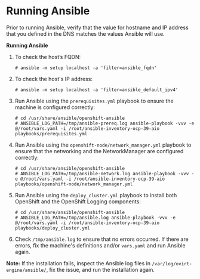 # Running Ansible

Prior to running Ansible, verify that the value for hostname and IP address that you defined in the DNS matches the values Ansible will use.

**Running Ansible**

1. To check the host’s FQDN:

   ```
   # ansible -m setup localhost -a 'filter=ansible_fqdn'
   ```

2. To check the host's IP address:

   ```
   # ansible -m setup localhost -a 'filter=ansible_default_ipv4'
   ```

3. Run Ansible using the `prerequisites.yml` playbook to ensure the machine is configured correctly:

   ```
   # cd /usr/share/ansible/openshift-ansible
   # ANSIBLE_LOG_PATH=/tmp/ansible-prereq.log ansible-playbook -vvv -e @/root/vars.yaml -i /root/ansible-inventory-ocp-39-aio playbooks/prerequisites.yml
   ```

4. Run Ansible using the `openshift-node/network_manager.yml` playbook to ensure that the networking and the NetworkManager are configured correctly:

   ```
   # cd /usr/share/ansible/openshift-ansible
   # ANSIBLE_LOG_PATH=/tmp/ansible-network.log ansible-playbook -vvv -e @/root/vars.yaml -i /root/ansible-inventory-ocp-39-aio playbooks/openshift-node/network_manager.yml
   ```

5. Run Ansible using the `deploy_cluster.yml` playbook to install both OpenShift and the OpenShift Logging components:

   ```
   # cd /usr/share/ansible/openshift-ansible
   # ANSIBLE_LOG_PATH=/tmp/ansible.log ansible-playbook -vvv -e @/root/vars.yaml -i /root/ansible-inventory-ocp-39-aio playbooks/deploy_cluster.yml
   ```

6. Check `/tmp/ansible.log` to ensure that no errors occurred.
   If there are errors, fix the machine's definitions and/or `vars.yaml` and run Ansible again.

**Note:** If the installation fails, inspect the Ansible log files in `/var/log/ovirt-engine/ansible/`, fix the issue, and run the installation again.

